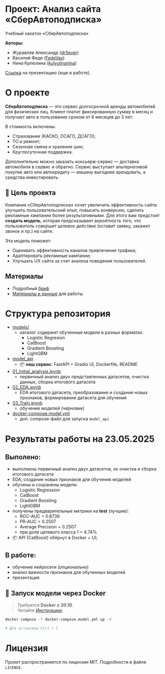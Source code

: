 # Проект: Анализ сайта «СберАвтоподписка»
Учебный хакатон «СберАвтоподписка»

**Авторы:**
- Журавлев Александр ([drSever](https://github.com/drSever))
- Василий Феде ([FedeVas](https://github.com/FedeVas))
- Нина Кулюлина ([kulyulinanina](https://github.com/kulyulinanina))

[Ссылка]() на презентацию (еще в работе).

# О проекте
**СберАвтоподписка** — это сервис долгосрочной аренды автомобилей для физических лиц. Клиент платит фиксированную сумму в месяц и получает авто в пользование сроком от 6 месяцев до 3 лет.

В стоимость включены:
- Страхование (КАСКО, ОСАГО, ДСАГО);
- ТО и ремонт;
- Сезонная смена и хранение шин;
- Круглосуточная поддержка.

Дополнительно можно заказать консьерж-сервис — доставка автомобиля в сервис и обратно.
Сервис выступает альтернативой покупке авто или автокредиту — машину выгоднее арендовать, а средства инвестировать.

## 🎯 Цель проекта
Компания «СберАвтоподписка» хочет увеличить эффективность сайта: улучшить пользовательский опыт, повысить конверсию, сделать рекламные кампании более результативными. Для этого вам предстоит **создать модель**, которая предсказывает *вероятность того, что пользователь совершит целевое действие* (оставит заявку, закажет звонок и пр.) на сайте.

Эта модель поможет:
- Оценивать эффективность каналов привлечения трафика;
- Адаптировать рекламные кампании;
- Улучшать UX сайта за счет анализа поведения пользователей.

## Материалы
- Подробный [бриф](https://lms.skillfactory.ru/asset-v1:SkillFactory+MIFIML-2sem+2025+type@asset+block@бриф_Учебная_задача__Анализ_сайта_.docx)
- [Материалы и данные](https://cloud.mail.ru/public/PXoc/hDmWMRLe6) для работы

# Структура репозитория
- [models/](models)
    - каталог содержит обученные модели в разных форматах:
        - Logistic Regresion
        - CatBoost
        - Gradient Boosting
        - LightGBM
- [model_api](https://github.com/drSever/SberAvto/blob/master/model_api) 
    - 📦 **наш сервис**: FastAPI + Gradio UI, Dockerfile, README
- [01_Initial_analysis.ipynb](https://github.com/drSever/SberAvto/blob/master/01_Initial_analysis.ipynb) 
    - первичный анализ двух представленных датасетов, очистка данных, сборка итогового датасета
- [02_EDA.ipynb](https://github.com/drSever/SberAvto/blob/master/02_EDA.ipynb)
    - EDA итогового датасета, преобразование и создание новых признаков, формирование датасета для обучения
- [03_Train.ipynb](https://github.com/drSever/SberAvto/blob/master/03_Train.ipynb)
    - обучение моделей (черновик)
- [docker-compose.model.yml](https://github.com/drSever/SberAvto/blob/master/docker-compose.model.yml)
    - доп. compose-файл для запуска `model_api` 

# Результаты работы на 23.05.2025
## Выполено:
- выполнены первичный анализ двух датасетов, их очистка и сборка итогового датасета
- EDA, создание новых признаков для обучения моделей
- обучены и сохранены модели:
    - Logistic Regression
    - CatBoost
    - Gradient Boosting
    - LightGBM
- получены предварительные метрики на **test** (лучшие):
    - ROC-AUC = 0.8739
    - PR-AUC = 0.2507
    - Average Precision = 0.2507
    - при доле целевого класса 1 = 4.74%
- 📦 API (CatBoost) обёрнут в Docker + UI;


## В работе:
- обучение нейросети (опционально)
- анализ важности признаков для обученных моделей
- презентация

## 🚀 Запуск модели через Docker

> Требуется **Docker ≥ 20.10**.  
> Читайте [Инструкцию](https://github.com/drSever/SberAvto/blob/master/model_api/README.md)

```bash
docker compose -f docker-compose.model.yml up -d

# Для остановки Ctrl + C
```

# Лицензия
Проект распространяется по лицензии MIT. Подробности в файле `LICENSE`.